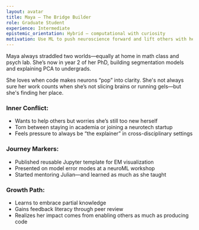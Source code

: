 ```yaml
---
layout: avatar
title: Maya – The Bridge Builder
role: Graduate Student
experience: Intermediate
epistemic_orientation: Hybrid – computational with curiosity
motivation: Use ML to push neuroscience forward and lift others with her
---
```


Maya always straddled two worlds—equally at home in math class and psych lab. She’s now in year 2 of her PhD, building segmentation models and explaining PCA to undergrads.

She loves when code makes neurons “pop” into clarity. She's not always sure her work counts when she’s not slicing brains or running gels—but she's finding her place.

### Inner Conflict:
- Wants to help others but worries she’s still too new herself
- Torn between staying in academia or joining a neurotech startup
- Feels pressure to always be “the explainer” in cross-disciplinary settings

### Journey Markers:
- Published reusable Jupyter template for EM visualization
- Presented on model error modes at a neuroML workshop
- Started mentoring Julian—and learned as much as she taught

### Growth Path:
- Learns to embrace partial knowledge
- Gains feedback literacy through peer review
- Realizes her impact comes from enabling others as much as producing code
